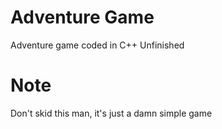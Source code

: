 # Adventure Game
Adventure game coded in C++
Unfinished

# Note
Don't skid this man, it's just a damn simple game
